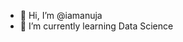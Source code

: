 - 👋 Hi, I’m @iamanuja
- 🌱 I’m currently learning Data Science


<!---
iamanuja/iamanuja is a ✨ special ✨ repository because its `README.md` (this file) appears on your GitHub profile.
You can click the Preview link to take a look at your changes.
--->
